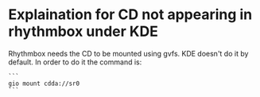 # Explaination for CD not appearing in rhythmbox under KDE

Rhythmbox needs the CD to be mounted using gvfs. KDE doesn't do it by default. In order to do it the command is:

    ```
    gio mount cdda://sr0
    ```

